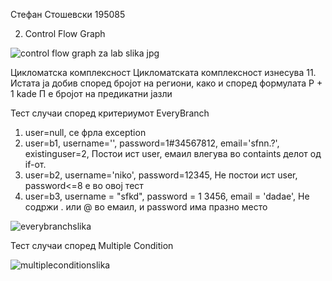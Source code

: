 Стефан Стошевски 195085

2. Control Flow Graph

![control flow graph za lab slika jpg](https://github.com/Stefansse/SI_2023_lab2_195085/assets/117118626/3f673413-06a8-4278-9899-546c201bea11)


Цикломатска комплексност
Цикломатската комплексност изнесува 11. Истата ја добив според бројот на региони, како  и според формулата P + 1 kade П e бројот на предикатни јазли

Тест случаи според критериумот EveryBranch
1. user=null, се фрла exception
2. user=b1, username='', password=1#34567812, email='sfnn.?', existinguser=2, Постои ист user, емаил влегува во containts делот од if-от.
3. user=b2, username='niko', password=12345, Не постои ист user, password<=8 е во овој тест
4. user=b3, username = "sfkd", password = 1  3456, email = 'dadae', Не содржи . или @ во емаил, и password има празно место

![everybranchslika](https://github.com/Stefansse/SI_2023_lab2_195085/assets/117118626/7f50eb2b-7569-47b5-a854-dfe80a74b7e4)




Тест случаи според Multiple Condition

![multipleconditionslika](https://github.com/Stefansse/SI_2023_lab2_195085/assets/117118626/64704a0c-b9d8-4759-8a95-4faeb62cba89)



